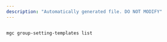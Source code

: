 ```yaml
---
description: "Automatically generated file. DO NOT MODIFY"
---
```


```bash

mgc group-setting-templates list

```